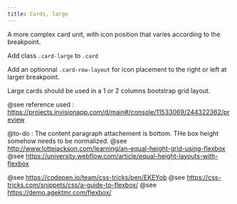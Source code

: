 ```yaml
---
title: Cards, large
---
```


A more complex card unit, with icon position that varies according to the breakpoint.

Add class <code>.card-large</code> to <code>.card</code>

Add an optionnal <code>.card-row-layout</code> for icon placement to the right or left at larger breakpoint.

Large cards should be used in a 1 or 2 columns bootstrap grid layout.



@see reference used : https://projects.invisionapp.com/d/main#/console/11533069/244322362/preview


@to-do : The content paragraph attachement is bottom. THe box height somehow needs to be normalized.
@see http://www.lottejackson.com/learning/an-equal-height-grid-using-flexbox
@see https://university.webflow.com/article/equal-height-layouts-with-flexbox



@see https://codepen.io/team/css-tricks/pen/EKEYob
@see https://css-tricks.com/snippets/css/a-guide-to-flexbox/
@see https://demo.agektmr.com/flexbox/